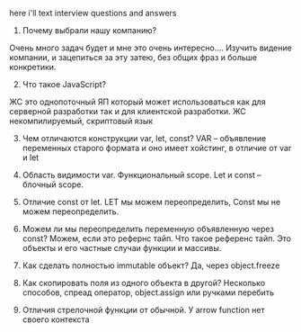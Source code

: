 here i'll text interview questions and answers


1.	Почему выбрали нашу компанию?

Очень много задач будет и мне это очень интересно…. 
Изучить видение компании, и зацепиться за эту затею, без общих фраз и больше конкретики. 

2.	Что такое JavaScript?

ЖС это однопоточный ЯП который может использоваться как для серверной разработки так и для клиентской разработки. ЖС некомпилируемый, скриптовый язык

3.	Чем отличаются конструкции var, let, const?
VAR – объявление переменных старого формата и оно имеет хойстинг, в отличие от var и let

4.	Область видимости var.
Функциональный scope. Let и const – блочный scope.

5.	Отличие const от let.
LET мы можем переопределить, Const мы не можем переопределить. 

6.	Можем ли мы переопределить переменную объявленную через const?
Можем, если это рефернс тайп. Что такое референс тайп. Это объекты и его частные случаи функции и массивы.

7.	Как сделать полностью immutable объект?
Да, через object.freeze

8.	Как скопировать поля из одного объекта в другой?
Несколько способов, спреад оператор, object.assign или ручками перебить

9.	Отличия стрелочной функции от обычной.
У arrow function нет своего контекста
